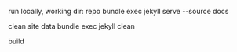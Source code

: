 run locally, working dir: repo
bundle exec jekyll serve --source docs

clean site data
bundle exec jekyll clean

build